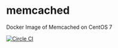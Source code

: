 # memcached
Docker Image of Memcached on CentOS 7

[![Circle CI](https://circleci.com/gh/kz8s/memcached.svg?style=svg)](https://circleci.com/gh/kz8s/memcached)
